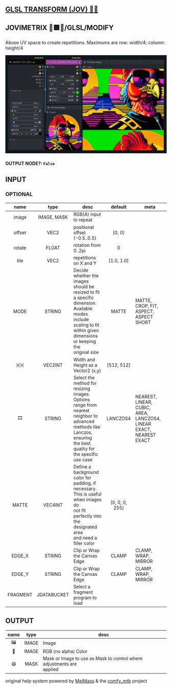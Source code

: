 ## [GLSL TRANSFORM (JOV) 🧙🏽](https://github.com/Amorano/Jovimetrix-examples/blob/master/node/GLSL%20TRANSFORM/GLSL%20TRANSFORM.md)

## JOVIMETRIX 🔺🟩🔵/GLSL/MODIFY

Abuse UV space to create repetitions. Maximums are row: width/4; column: height/4

![GLSL TRANSFORM](https://raw.githubusercontent.com/Amorano/Jovimetrix-examples/master/node/GLSL%20TRANSFORM/GLSL%20TRANSFORM.png)

#### OUTPUT NODE?: `False`

## INPUT

### OPTIONAL

name | type | desc | default | meta
:---:|:---:|---|:---:|---
image  |  IMAGE, MASK  | RGB(A) input to repeat |  | 
offset  |  VEC2  | positional offset (-0.5..0.5) | [0, 0] | 
rotate  |  FLOAT  | rotation from 0..2pi | 0 | 
tile  |  VEC2  | repetitions on X and Y | [1.0, 1.0] | 
MODE  |  STRING  | Decide whether the images should be<br>resized to fit a specific dimension.<br>Available modes include scaling to fit<br>within given dimensions or keeping the<br>original size | MATTE | MATTE, CROP, FIT, ASPECT, ASPECT SHORT
🇼🇭  |  VEC2INT  | Width and Height as a Vector2 (x,y) | [512, 512] | 
🎞️  |  STRING  | Select the method for resizing images.<br>Options range from nearest neighbor to<br>advanced methods like Lanczos, ensuring<br>the best quality for the specific use case | LANCZOS4 | NEAREST, LINEAR, CUBIC, AREA, LANCZOS4,<br>LINEAR EXACT, NEAREST EXACT
MATTE  |  VEC4INT  | Define a background color for padding, if<br>necessary. This is useful when images do<br>not fit perfectly into the designated area<br>and need a filler color | [0, 0, 0, 255] | 
EDGE_X  |  STRING  | Clip or Wrap the Canvas Edge | CLAMP | CLAMP, WRAP, MIRROR
EDGE_Y  |  STRING  | Clip or Wrap the Canvas Edge | CLAMP | CLAMP, WRAP, MIRROR
FRAGMENT  |  JDATABUCKET  | Select a fragment program to load |  | 

## OUTPUT

name | type | desc
:---:|:---:|---
🖼️  |  IMAGE  | Image 
🌈  |  IMAGE  | RGB (no alpha) Color 
😷  |  MASK  | Mask or Image to use as Mask to control where adjustments are<br>applied 

original help system powered by [MelMass](https://github.com/melMass) & the [comfy_mtb](https://github.com/melMass/comfy_mtb) project